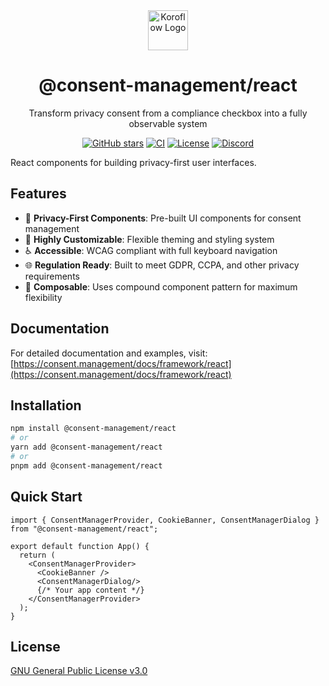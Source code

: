 <div align="center">
   <img src="https://koroflow.com/logo-icon.png" alt="Koroflow Logo" width="64" height="64" />
  <h1>@consent-management/react</h1>
  <p>Transform privacy consent from a compliance checkbox into a fully observable system</p>

  [![GitHub stars](https://img.shields.io/github/stars/koroflow/c15t?style=flat-square)](https://github.com/koroflow/c15t)
  [![CI](https://img.shields.io/github/actions/workflow/status/koroflow/c15t/ci.yml?style=flat-square)](https://github.com/koroflow/c15t/actions/workflows/ci.yml)
  [![License](https://img.shields.io/badge/license-GPL--3.0-blue.svg?style=flat-square)](LICENSE)
  [![Discord](https://img.shields.io/discord/1312171102268690493?style=flat-square)](https://discord.gg/koroflow)
</div>

React components for building privacy-first user interfaces.

## Features

- 🎯 **Privacy-First Components**: Pre-built UI components for consent management
- 🎨 **Highly Customizable**: Flexible theming and styling system
- ♿ **Accessible**: WCAG compliant with full keyboard navigation
- 🌐 **Regulation Ready**: Built to meet GDPR, CCPA, and other privacy requirements
- 🔧 **Composable**: Uses compound component pattern for maximum flexibility

## Documentation

For detailed documentation and examples, visit:
[https://consent.management/docs/framework/react](https://consent.management/docs/framework/react)

## Installation

```bash
npm install @consent-management/react
# or
yarn add @consent-management/react
# or
pnpm add @consent-management/react
```

## Quick Start

```tsx
import { ConsentManagerProvider, CookieBanner, ConsentManagerDialog } from "@consent-management/react";

export default function App() {
  return (
    <ConsentManagerProvider>
      <CookieBanner />
      <ConsentManagerDialog/>
      {/* Your app content */}
    </ConsentManagerProvider>
  );
}
```

## License

[GNU General Public License v3.0](https://github.com/koroflow/c15t/blob/main/LICENSE)
